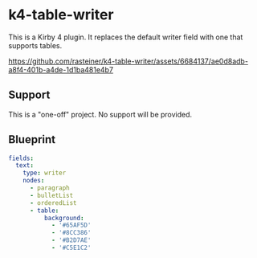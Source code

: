 # k4-table-writer
This is a Kirby 4 plugin. It replaces the default writer field with one that supports tables.

https://github.com/rasteiner/k4-table-writer/assets/6684137/ae0d8adb-a8f4-401b-a4de-1d1ba481e4b7

## Support
This is a "one-off" project. No support will be provided. 

## Blueprint
```yml
fields:
  text:
    type: writer
    nodes:
      - paragraph
      - bulletList
      - orderedList
      - table:
          background:
            - '#65AF5D'
            - '#8CC386'
            - '#B2D7AE'
            - '#C5E1C2'
```
